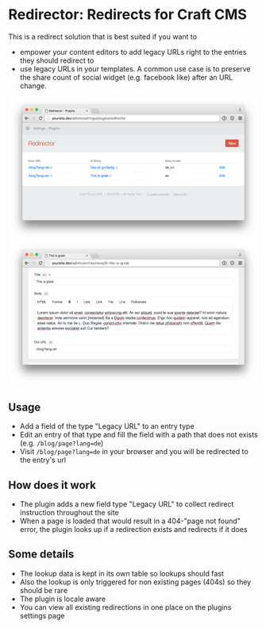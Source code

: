 # Redirector: Redirects for Craft CMS

This is a redirect solution that is best suited if you want to

* empower your content editors to add legacy URLs right to the entries they should redirect to
* use legacy URLs in your templates. A common use case is to preserve the share count of social widget (e.g. facebook like) after an URL change.

![Redirector settings pane](screenshots/settings.png )
![Redirector field type](screenshots/entry.png)

## Usage

* Add a field of the type "Legacy URL" to an entry type
* Edit an entry of that type and fill the field with a path that does not exists (e.g. `/blog/page?lang=de`)
* Visit `/blog/page?lang=de` in your browser and you will be redirected to the entry's url

## How does it work
* The plugin adds a new field type "Legacy URL" to collect redirect instruction throughout the site
* When a page is loaded that would result in a 404-"page not found" error, the plugin looks up if a redirection exists and redirects if it does

## Some details
* The lookup data is kept in its own table so lookups should fast
* Also the lookup is only triggered for non existing pages (404s) so they should be rare
* The plugin is locale aware
* You can view all existing redirections in one place on the plugins settings page

